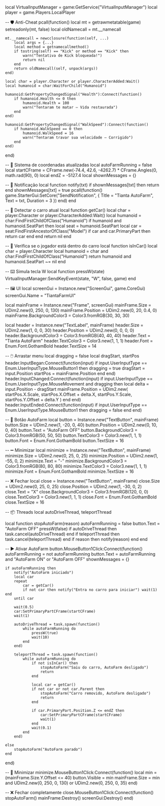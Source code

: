 local VirtualInputManager = game:GetService("VirtualInputManager")
local player = game.Players.LocalPlayer

-- 🛡️ Anti-Cheat
pcall(function()
    local mt = getrawmetatable(game)
    setreadonly(mt, false)
    local oldNamecall = mt.__namecall

    mt.__namecall = newcclosure(function(self, ...)
        local args = {...}
        local method = getnamecallmethod()
        if tostring(self) == "Kick" or method == "Kick" then
            warn("Tentativa de Kick bloqueada!")
            return nil
        end
        return oldNamecall(self, unpack(args))
    end)

    local char = player.Character or player.CharacterAdded:Wait()
    local humanoid = char:WaitForChild("Humanoid")

    humanoid:GetPropertyChangedSignal("Health"):Connect(function()
        if humanoid.Health <= 0 then
            humanoid.Health = 100
            warn("Tentaram te matar — Vida restaurada")
        end
    end)

    humanoid:GetPropertyChangedSignal("WalkSpeed"):Connect(function()
        if humanoid.WalkSpeed == 0 then
            humanoid.WalkSpeed = 16
            warn("Tentaram travar sua velocidade — Corrigido")
        end
    end)
end)

-- 🧭 Sistema de coordenadas atualizadas
local autoFarmRunning = false
local startCFrame = CFrame.new(-74.4, 42.6, -4262.7) * CFrame.Angles(0, math.rad(90), 0)
local endZ = -5127.4
local shownMessages = {}

-- 📢 Notificação
local function notify(txt)
    if shownMessages[txt] then return end
    shownMessages[txt] = true
    pcall(function()
        game.StarterGui:SetCore("SendNotification", {
            Title = "Tianta AutoFarm",
            Text = txt,
            Duration = 3
        })
    end)
end

-- 🚗 Detectar o carro atual
local function getCar()
    local char = player.Character or player.CharacterAdded:Wait()
    local humanoid = char:FindFirstChildOfClass("Humanoid")
    if humanoid and humanoid.SeatPart then
        local seat = humanoid.SeatPart
        local car = seat:FindFirstAncestorOfClass("Model")
        if car and car.PrimaryPart then
            return car
        end
    end
    return nil
end

-- 👀 Verifica se o jogador está dentro do carro
local function isInCar()
    local char = player.Character
    local humanoid = char and char:FindFirstChildOfClass("Humanoid")
    return humanoid and humanoid.SeatPart ~= nil
end

-- ⌨️ Simula tecla W
local function pressW(state)
    VirtualInputManager:SendKeyEvent(state, "W", false, game)
end

-- 🖼️ UI
local screenGui = Instance.new("ScreenGui", game.CoreGui)
screenGui.Name = "TiantaFarmUI"

local mainFrame = Instance.new("Frame", screenGui)
mainFrame.Size = UDim2.new(0, 250, 0, 130)
mainFrame.Position = UDim2.new(0, 20, 0.4, 0)
mainFrame.BackgroundColor3 = Color3.fromRGB(30, 30, 30)

local header = Instance.new("TextLabel", mainFrame)
header.Size = UDim2.new(1, 0, 0, 30)
header.Position = UDim2.new(0, 0, 0, 0)
header.BackgroundColor3 = Color3.fromRGB(40, 40, 40)
header.Text = "Tianta AutoFarm"
header.TextColor3 = Color3.new(1, 1, 1)
header.Font = Enum.Font.GothamBold
header.TextSize = 14

-- 🖱️ Arrastar menu
local dragging = false
local dragStart, startPos
header.InputBegan:Connect(function(input)
    if input.UserInputType == Enum.UserInputType.MouseButton1 then
        dragging = true
        dragStart = input.Position
        startPos = mainFrame.Position
    end
end)
header.InputChanged:Connect(function(input)
    if input.UserInputType == Enum.UserInputType.MouseMovement and dragging then
        local delta = input.Position - dragStart
        mainFrame.Position = UDim2.new(
            startPos.X.Scale, startPos.X.Offset + delta.X,
            startPos.Y.Scale, startPos.Y.Offset + delta.Y
        )
    end
end)
header.InputEnded:Connect(function(input)
    if input.UserInputType == Enum.UserInputType.MouseButton1 then
        dragging = false
    end
end)

-- 🔘 Botão AutoFarm
local button = Instance.new("TextButton", mainFrame)
button.Size = UDim2.new(1, -20, 0, 40)
button.Position = UDim2.new(0, 10, 0, 40)
button.Text = "AutoFarm OFF"
button.BackgroundColor3 = Color3.fromRGB(50, 50, 50)
button.TextColor3 = Color3.new(1, 1, 1)
button.Font = Enum.Font.GothamBold
button.TextSize = 16

-- ➖ Minimizar
local minimize = Instance.new("TextButton", mainFrame)
minimize.Size = UDim2.new(0, 25, 0, 25)
minimize.Position = UDim2.new(1, -55, 0, 2)
minimize.Text = "-"
minimize.BackgroundColor3 = Color3.fromRGB(80, 80, 80)
minimize.TextColor3 = Color3.new(1, 1, 1)
minimize.Font = Enum.Font.GothamBold
minimize.TextSize = 16

-- ❌ Fechar
local close = Instance.new("TextButton", mainFrame)
close.Size = UDim2.new(0, 25, 0, 25)
close.Position = UDim2.new(1, -30, 0, 2)
close.Text = "X"
close.BackgroundColor3 = Color3.fromRGB(120, 0, 0)
close.TextColor3 = Color3.new(1, 1, 1)
close.Font = Enum.Font.GothamBold
close.TextSize = 16

-- 📦 Threads
local autoDriveThread, teleportThread

local function stopAutoFarm(reason)
    autoFarmRunning = false
    button.Text = "AutoFarm OFF"
    pressW(false)
    if autoDriveThread then task.cancel(autoDriveThread) end
    if teleportThread then task.cancel(teleportThread) end
    if reason then notify(reason) end
end

-- ▶️ Ativar AutoFarm
button.MouseButton1Click:Connect(function()
    autoFarmRunning = not autoFarmRunning
    button.Text = autoFarmRunning and "AutoFarm ON" or "AutoFarm OFF"
    shownMessages = {}

    if autoFarmRunning then
        notify("AutoFarm iniciado")
        local car
        repeat
            car = getCar()
            if not car then notify("Entra no carro para iniciar") wait(1) end
        until car

        wait(0.5)
        car:SetPrimaryPartCFrame(startCFrame)
        wait(1)

        autoDriveThread = task.spawn(function()
            while autoFarmRunning do
                pressW(true)
                wait(10)
            end
        end)

        teleportThread = task.spawn(function()
            while autoFarmRunning do
                if not isInCar() then
                    stopAutoFarm("Saiu do carro, AutoFarm desligado")
                    return
                end

                local car = getCar()
                if not car or not car.Parent then
                    stopAutoFarm("Carro removido, AutoFarm desligado")
                    return
                end

                if car.PrimaryPart.Position.Z <= endZ then
                    car:SetPrimaryPartCFrame(startCFrame)
                    wait(1)
                end
                wait(0.1)
            end
        end)

    else
        stopAutoFarm("AutoFarm parado")
    end
end)

-- 🔽 Minimizar
minimize.MouseButton1Click:Connect(function()
    local min = (mainFrame.Size.Y.Offset <= 40)
    button.Visible = min
    mainFrame.Size = min and UDim2.new(0, 250, 0, 130) or UDim2.new(0, 250, 0, 35)
end)

-- ❌ Fechar completamente
close.MouseButton1Click:Connect(function()
    stopAutoFarm()
    mainFrame:Destroy()
    screenGui:Destroy()
end)
